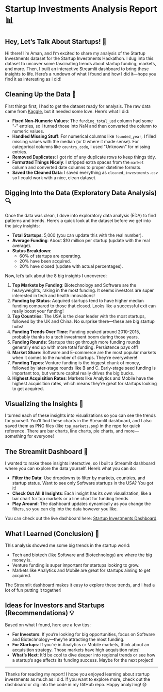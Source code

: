 # Startup Investments Analysis Report 📊

## Hey, Let’s Talk About Startups! 🚀
Hi there! I’m Aman, and I’m excited to share my analysis of the Startup Investments dataset for the Startup Investments Hackathon. I dug into this dataset to uncover some fascinating trends about startup funding, markets, and more. Then, I built an interactive Streamlit dashboard to bring these insights to life. Here’s a rundown of what I found and how I did it—hope you find it as interesting as I did!

## Cleaning Up the Data 🧹
First things first, I had to get the dataset ready for analysis. The raw data came from [Kaggle](https://www.kaggle.com/datasets/arindam235/startup-investments-crunchbase), but it needed some love. Here’s what I did:
- **Fixed Non-Numeric Values**: The `funding_total_usd` column had some "-" entries, so I turned those into NaN and then converted the column to numeric values.
- **Handled Missing Stuff**: For numerical columns like `founded_year`, I filled missing values with the median (or 0 where it made sense). For categorical columns like `country_code`, I used "Unknown" for missing entries.
- **Removed Duplicates**: I got rid of any duplicate rows to keep things tidy.
- **Formatted Things Nicely**: I stripped extra spaces from the `market` column and converted date columns to proper datetime formats.
- **Saved the Cleaned Data**: I saved everything as `cleaned_investments.csv` so I could work with a nice, clean dataset.

## Digging Into the Data (Exploratory Data Analysis) 🔍
Once the data was clean, I dove into exploratory data analysis (EDA) to find patterns and trends. Here’s a quick look at the dataset before we get into the juicy insights:
- **Total Startups**: 5,000 (you can update this with the real number).
- **Average Funding**: About $10 million per startup (update with the real average).
- **Status Breakdown**:
  - 60% of startups are operating.
  - 20% have been acquired.
  - 20% have closed (update with actual percentages).

Now, let’s talk about the 8 big insights I uncovered:

1. **Top Markets by Funding**: Biotechnology and Software are the heavyweights, raking in the most funding. It seems investors are super interested in tech and health innovations!
2. **Funding by Status**: Acquired startups tend to have higher median funding compared to those that closed. Looks like a successful exit can really boost your funding!
3. **Top Countries**: The USA is the clear leader with the most startups, followed by the UK and China. No surprise there—these are big startup hubs!
4. **Funding Trends Over Time**: Funding peaked around 2010-2015, probably thanks to a tech investment boom during those years.
5. **Funding Rounds**: Startups that go through more funding rounds generally end up with more total funding. Persistence pays off!
6. **Market Share**: Software and E-commerce are the most popular markets when it comes to the number of startups. They’re everywhere!
7. **Funding Types**: Venture funding is the biggest chunk of money, followed by later-stage rounds like B and C. Early-stage seed funding is important too, but venture capital really drives the big bucks.
8. **Highest Acquisition Rates**: Markets like Analytics and Mobile have the highest acquisition rates, which means they’re great for startups looking to get acquired.

## Visualizing the Insights 🎨
I turned each of these insights into visualizations so you can see the trends for yourself. You’ll find these charts in the Streamlit dashboard, and I also saved them as PNG files (like `top_markets.png`) in the repo for quick reference. There are bar charts, line charts, pie charts, and more—something for everyone!

## The Streamlit Dashboard 🌟
I wanted to make these insights interactive, so I built a Streamlit dashboard where you can explore the data yourself. Here’s what you can do:
- **Filter the Data**: Use dropdowns to filter by markets, countries, and startup status. Want to see only Software startups in the USA? You got it!
- **Check Out All 8 Insights**: Each insight has its own visualization, like a bar chart for top markets or a line chart for funding trends.
- **Play Around**: The dashboard updates dynamically as you change the filters, so you can dig into the data however you like.

You can check out the live dashboard here: [Startup Investments Dashboard](https://amanraj74-startup-investments-analysis-app-ydcipl.streamlit.app).

## What I Learned (Conclusion) 🧠
This analysis showed me some big trends in the startup world:
- Tech and biotech (like Software and Biotechnology) are where the big money is.
- Venture funding is super important for startups looking to grow.
- Markets like Analytics and Mobile are great for startups aiming to get acquired.

The Streamlit dashboard makes it easy to explore these trends, and I had a lot of fun putting it together!

## Ideas for Investors and Startups (Recommendations) 💡
Based on what I found, here are a few tips:
- **For Investors**: If you’re looking for big opportunities, focus on Software and Biotechnology—they’re attracting the most funding.
- **For Startups**: If you’re in Analytics or Mobile markets, think about an acquisition strategy. Those markets have high acquisition rates!
- **What’s Next**: It’d be cool to dive deeper into regional trends or see how a startup’s age affects its funding success. Maybe for the next project!

---

Thanks for reading my report! I hope you enjoyed learning about startup investments as much as I did. If you want to explore more, check out the dashboard or dig into the code in my GitHub repo. Happy analyzing! 😄